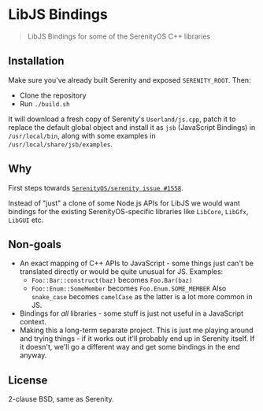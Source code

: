 # LibJS Bindings

> LibJS Bindings for some of the SerenityOS C++ libraries

## Installation

Make sure you've already built Serenity and exposed `SERENITY_ROOT`. Then:

- Clone the repository
- Run `./build.sh`

It will download a fresh copy of Serenity's `Userland/js.cpp`, patch it to
replace the default global object and install it as `jsb` (JavaScript Bindings)
in `/usr/local/bin`, along with some examples in `/usr/local/share/jsb/examples`.

## Why

First steps towards [`SerenityOS/serenity issue #1558`](https://github.com/SerenityOS/serenity/issues/1558).

Instead of "just" a clone of some Node.js APIs for LibJS we would want bindings
for the existing SerenityOS-specific libraries like `LibCore`, `LibGfx`, `LibGUI` etc.

## Non-goals

- An exact mapping of C++ APIs to JavaScript - some things just can't be translated
  directly or would be quite unusual for JS. Examples:
  - `Foo::Bar::construct(baz)` becomes `Foo.Bar(baz)`
  - `Foo::Enum::SomeMember` becomes `Foo.Enum.SOME_MEMBER`
  Also `snake_case` becomes `camelCase` as the latter is a lot more common in JS.
- Bindings for *all* libraries - some stuff is just not useful in a JavaScript context.
- Making this a long-term separate project. This is just me playing around and
  trying things - if it works out it'll probably end up in Serenity itself. If
  it doesn't, we'll go a different way and get some bindings in the end anyway.

## License

2-clause BSD, same as Serenity.
